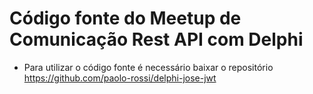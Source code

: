 # Código fonte do Meetup de Comunicação Rest API com Delphi

- Para utilizar o código fonte é necessário baixar o repositório https://github.com/paolo-rossi/delphi-jose-jwt

